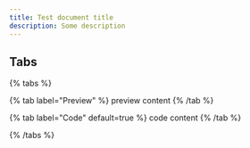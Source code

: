 ```yaml
---
title: Test document title
description: Some description
---
```


## Tabs

{% tabs %}

{% tab label="Preview" %}
preview content
{% /tab %}

{% tab label="Code" default=true %}
code content
{% /tab %}

{% /tabs %}
